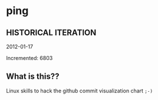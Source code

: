 # ping

## HISTORICAL ITERATION
2012-01-17

Incremented: 6803

## What is this?? 
Linux skills to hack the github commit visualization chart `;-)`
